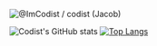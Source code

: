 ![@ImCodist / codist (Jacob)](https://drive.google.com/uc?export=view&id=13KNQ9J1KP3Hz6145fVxZZHn6HVdGqMJQ)

![Codist's GitHub stats](https://github-readme-stats.vercel.app/api?username=ImCodist&show_icons=true&theme=gruvbox)
[![Top Langs](https://github-readme-stats.vercel.app/api/top-langs/?username=ImCodist&hide=yacc,haxe&layout=compact&theme=gruvbox)](https://github.com/anuraghazra/github-readme-stats)
